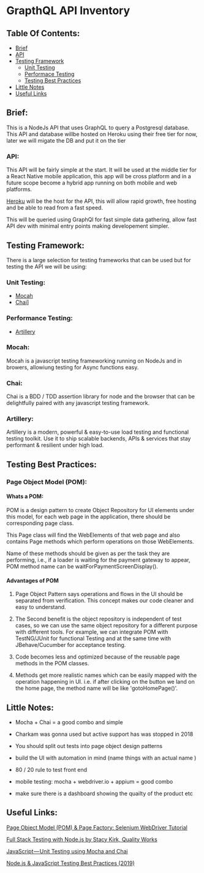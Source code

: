 <h1>GrapthQL API Inventory</h1>

## Table Of Contents:
- [Brief](#Brief)
- [API](#API)
- [Testing Framework](#Testing-Framework)
  - [Unit Testing](#Unit-Testing)
  - [Performace Testing](#Performance-Testing)
  - [Testing Best Practices](#Testing-Best-Practices)
- [Little Notes](#Little-Notes)
- [Useful Links](#Useful-Links)


<h2>Brief:</h2>
<p> This is a NodeJs API that uses GraphQL to query a Postgresql database. This API and database willbe hosted on Heroku using their free tier for now, later we will migate the DB and put it on the tier </p>


<h3>API:</h3>
<p>This API will be fairly simple at the start. It will be used at the middle tier for a React Native mobile application, this app will be cross platform and in a future scope become a hybrid app running on both mobile and web platforms.

[Heroku](https://www.heroku.com) will be the host for the API, this will allow rapid growth, free hosting and be able to read from a fast speed.

This will be queried using GraphQl for fast simple data gathering, allow fast API dev with minimal entry points making developement simpler. </p>

<h2>Testing Framework:</h2>
<p> There is a large selection for testing frameworks that can be used but for testing the API we will be using:</p>

<h3>Unit Testing:</h3>

* [Mocah](https://mochajs.org/)
* [Chai](https://www.chaijs.com/)]

<h3>Performance Testing:</h3>

* [Artillery](https://artillery.io/)


<h3>Mocah:</h3>
<p>
Mocah is a javascript testing frameworking running on NodeJs and in browers, allowiung testing for Async functions easy.</p>


<h3>Chai:</h3>
<p>Chai is a BDD / TDD assertion library for node and the browser that can be delightfully paired with any javascript testing framework.</p>


<h3>Artillery:</h3>
<p>Artillery is a modern, powerful & easy-to-use load testing and functional testing toolkit. Use it to ship scalable backends, APIs & services that stay performant & resilient under high load.</p>


<h2>Testing Best Practices:</h2>

<h3>Page Object Model (POM):</h3>
<h4>Whats a POM:</h4>

<p>POM is a design pattern to create Object Repository for UI elements under this model, for each web page in the application, there should be corresponding page class. 

This Page class will find the WebElements of that web page and also contains Page methods which perform operations on those WebElements.

Name of these methods should be given as per the task they are performing, i.e., if a loader is waiting for the payment gateway to appear, POM method name can be waitForPaymentScreenDisplay().

<h4>Advantages of POM</h4>

1. Page Object Pattern says operations and flows in the UI should be separated from verification. This concept makes our code cleaner and easy to understand.

2. The Second benefit is the object repository is independent of test cases, so we can use the same object repository for a different purpose with different tools. For example, we can integrate POM with TestNG/JUnit for functional Testing and at the same time with JBehave/Cucumber for acceptance testing.

3. Code becomes less and optimized because of the reusable page methods in the POM classes.

4. Methods get more realistic names which can be easily mapped with the operation happening in UI. i.e. if after clicking on the button we land on the home page, the method name will be like 'gotoHomePage()'.
</p>




<h2>Little Notes:</h2>

* Mocha + Chai = a good combo and simple 
* Charkam was gonna used but active support has was stopped in 2018

* You should split out tests into page object design patterns

* build the UI with automation in mind (name things with an actual name )

* 80 / 20 rule to test front end

* mobile testing:
mocha + webdriver.io + appium = good combo 

* make sure there is a dashboard showing the quailty of the product etc


<h2>Useful Links:</h2>

[Page Object Model (POM) & Page Factory: Selenium WebDriver Tutorial](https://www.guru99.com/page-object-model-pom-page-factory-in-selenium-ultimate-guide.html)


[Full Stack Testing with Node.js by Stacy Kirk, Quality Works](https://www.youtube.com/watch?v=i4Eu3Cczkek)

[JavaScript — Unit Testing using Mocha and Chai](https://codeburst.io/javascript-unit-testing-using-mocha-and-chai-1d97d9f18e71)

[Node.js & JavaScript Testing Best Practices (2019)](https://medium.com/@me_37286/yoni-goldberg-javascript-nodejs-testing-best-practices-2b98924c9347)

